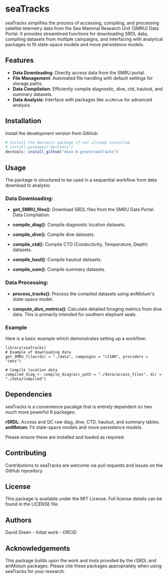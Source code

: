 # seaTracks

seaTracks simplifies the process of accessing, compiling, and processing satellite telemetry data from the Sea Mammal Research Unit (SMRU) Data Portal. It provides streamlined functions for downloading SRDL data, compiling datasets from multiple campaigns, and interfacing with analytical packages to fit state-space models and move persistence models.

## Features
- **Data Downloading**: Directly access data from the SMRU portal.
- **File Management**: Automated file handling with default settings for storage paths.
- **Data Compilation**: Efficiently compile diagnostic, dive, ctd, haulout, and summary datasets.
- **Data Analysis**: Interface with packages like `aniMotum` for advanced analysis.

## Installation

Install the development version from GitHub:

```r
# Install the devtools package if not already installed
# install.packages("devtools")
devtools::install_github("davo-b-green/seaTracks")
```
## Usage
The package is structured to be used in a sequential workflow from data download to analysis:

### Data Downloading:

- **get_SMRU_files()**: Download SRDL files from the SMRU Data Portal.
Data Compilation:

- **compile_diag()**: Compile diagnostic location datasets.
- **compile_dive()**: Compile dive datasets.
- **compile_ctd()**: Compile CTD (Conductivity, Temperature, Depth) datasets.
- **compile_haul()**: Compile haulout datasets.
- **compile_sum()**: Compile summary datasets.

### Data Processing:

- **process_tracks()**: Process the compiled datasets using aniMotum's state-space model.
  
- **compute_dive_metrics()**: Calculate detailed foraging metrics from dive data. This is primarily intended for southern elephant seals.

### Example
Here is a basic example which demonstrates setting up a workflow:

```{r}
library(seaTracks)
# Example of downloading data
get_SMRU_files(dir = "./data", campaigns = "ct100", providers = "imos")

# Compile location data
compiled_diag <- compile_diag(acc_path = "./data/access_files", dir = "./data/compiled")
```
## Dependencies
seaTracks is a convenience pacakge that is entirely dependent on two much more powerful R packages:

**rSRDL**: Access and QC raw diag, dive, CTD, haulout, and summary tables.
**aniMotum**: Fit state-space models and move persistence models.

Please ensure these are installed and loaded as required.

## Contributing
Contributions to seaTracks are welcome via pull requests and issues on the GitHub repository.

## License
This package is available under the MIT License. Full license details can be found in the LICENSE file.

## Authors
David Green - Initial work - ORCID

## Acknowledgements
This package builds upon the work and tools provided by the rSRDL and aniMotum packages. Please cite these packages appropriately when using seaTracks for your research.
